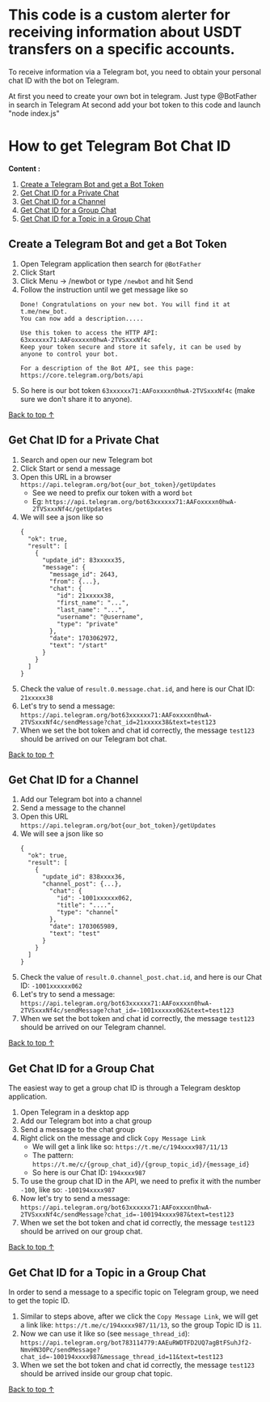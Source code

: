 # This code is a custom alerter for receiving information about USDT transfers on a specific accounts.

To receive information via a Telegram bot, you need to obtain your personal chat ID with the bot on Telegram.

At first you need to create your own bot in telegram. Just type @BotFather in search in Telegram
At second add your bot token to this code and launch "node index.js"



# How to get Telegram Bot Chat ID

**Content :**
1. [Create a Telegram Bot and get a Bot Token](#create-a-telegram-bot-and-get-a-bot-token)
1. [Get Chat ID for a Private Chat](#get-chat-id-for-a-private-chat)
1. [Get Chat ID for a Channel](#get-chat-id-for-a-channel)
1. [Get Chat ID for a Group Chat](#get-chat-id-for-a-group-chat)
1. [Get Chat ID for a Topic in a Group Chat](#get-chat-id-for-a-topic-in-a-group-chat)

## Create a Telegram Bot and get a Bot Token

1. Open Telegram application then search for `@BotFather`
1. Click Start
1. Click Menu -> /newbot or type `/newbot` and hit Send
1. Follow the instruction until we get message like so
    ```
    Done! Congratulations on your new bot. You will find it at t.me/new_bot.
    You can now add a description.....

    Use this token to access the HTTP API:
    63xxxxxx71:AAFoxxxxn0hwA-2TVSxxxNf4c
    Keep your token secure and store it safely, it can be used by anyone to control your bot.

    For a description of the Bot API, see this page: https://core.telegram.org/bots/api
    ```
1. So here is our bot token `63xxxxxx71:AAFoxxxxn0hwA-2TVSxxxNf4c` (make sure we don't share it to anyone).

[Back to top &uarr;](#how-to-get-telegram-bot-chat-id)

## Get Chat ID for a Private Chat

1. Search and open our new Telegram bot
1. Click Start or send a message
1. Open this URL in a browser `https://api.telegram.org/bot{our_bot_token}/getUpdates`   
    - See we need to prefix our token with a word `bot`
    - Eg: `https://api.telegram.org/bot63xxxxxx71:AAFoxxxxn0hwA-2TVSxxxNf4c/getUpdates`
1. We will see a json like so
    ```
    {
      "ok": true,
      "result": [
        {
          "update_id": 83xxxxx35,
          "message": {
            "message_id": 2643,
            "from": {...},
            "chat": {
              "id": 21xxxxx38,
              "first_name": "...",
              "last_name": "...",
              "username": "@username",
              "type": "private"
            },
            "date": 1703062972,
            "text": "/start"
          }
        }
      ]
    }
    ```
1. Check the value of `result.0.message.chat.id`, and here is our Chat ID: `21xxxxx38`
3. Let's try to send a message: `https://api.telegram.org/bot63xxxxxx71:AAFoxxxxn0hwA-2TVSxxxNf4c/sendMessage?chat_id=21xxxxx38&text=test123`
4. When we set the bot token and chat id correctly, the message `test123` should be arrived on our Telegram bot chat.

[Back to top &uarr;](#how-to-get-telegram-bot-chat-id)

## Get Chat ID for a Channel

1. Add our Telegram bot into a channel
1. Send a message to the channel
1. Open this URL `https://api.telegram.org/bot{our_bot_token}/getUpdates`
1. We will see a json like so
    ```
    {
      "ok": true,
      "result": [
        {
          "update_id": 838xxxx36,
          "channel_post": {...},
            "chat": {
              "id": -1001xxxxxx062,
              "title": "....",
              "type": "channel"
            },
            "date": 1703065989,
            "text": "test"
          }
        }
      ]
    }
    ```
1. Check the value of `result.0.channel_post.chat.id`, and here is our Chat ID: `-1001xxxxxx062`
1. Let's try to send a message: `https://api.telegram.org/bot63xxxxxx71:AAFoxxxxn0hwA-2TVSxxxNf4c/sendMessage?chat_id=-1001xxxxxx062&text=test123`
1. When we set the bot token and chat id correctly, the message `test123` should be arrived on our Telegram channel.

[Back to top &uarr;](#how-to-get-telegram-bot-chat-id)

## Get Chat ID for a Group Chat

The easiest way to get a group chat ID is through a Telegram desktop application.

1. Open Telegram in a desktop app
1. Add our Telegram bot into a chat group
1. Send a message to the chat group
1. Right click on the message and click `Copy Message Link`
    - We will get a link like so: `https://t.me/c/194xxxx987/11/13`
    - The pattern: `https://t.me/c/{group_chat_id}/{group_topic_id}/{message_id}`
    - So here is our Chat ID: `194xxxx987`
1. To use the group chat ID in the API, we need to prefix it with the number `-100`, like so: `-100194xxxx987`
1. Now let's try to send a message: `https://api.telegram.org/bot63xxxxxx71:AAFoxxxxn0hwA-2TVSxxxNf4c/sendMessage?chat_id=-100194xxxx987&text=test123`
1. When we set the bot token and chat id correctly, the message `test123` should be arrived on our group chat.

[Back to top &uarr;](#how-to-get-telegram-bot-chat-id)

## Get Chat ID for a Topic in a Group Chat

In order to send a message to a specific topic on Telegram group, we need to get the topic ID.

1. Similar to steps above, after we click the `Copy Message Link`, we will get a link like: `https://t.me/c/194xxxx987/11/13`, so the group Topic ID is `11`.
1. Now we can use it like so (see `message_thread_id`): `https://api.telegram.org/bot783114779:AAEuRWDTFD2UQ7agBtFSuhJf2-NmvHN3OPc/sendMessage?chat_id=-100194xxxx987&message_thread_id=11&text=test123`
1. When we set the bot token and chat id correctly, the message `test123` should be arrived inside our group chat topic.
    
[Back to top &uarr;](#how-to-get-telegram-bot-chat-id)